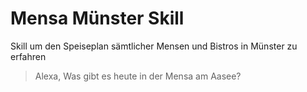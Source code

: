 # Mensa Münster Skill

Skill um den Speiseplan sämtlicher Mensen und Bistros in Münster zu erfahren

> Alexa, Was gibt es heute in der Mensa am Aasee?
